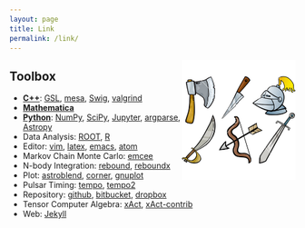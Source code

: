 ```yaml
---
layout: page
title: Link
permalink: /link/
---
```


<img style="float: right;" src="weapons-cartoon.jpg" width="200">

## Toolbox

- [**C++**](http://www.cplusplus.com/): [GSL](http://www.gnu.org/software/gsl/), [mesa](http://www.mesa3d.org/), [Swig](http://www.swig.org/), [valgrind](http://valgrind.org/)
- [**Mathematica**](http://www.wolfram.com)
- [**Python**](https://www.python.org/): [NumPy](http://www.numpy.org/), [SciPy](http://www.scipy.org/), [Jupyter](http://jupyter.org/), [argparse](https://docs.python.org/3/howto/argparse.html), [Astropy](http://www.astropy.org/)
- Data Analysis: [ROOT](https://root.cern.ch/), [R](https://www.r-project.org/)
- Editor: [vim](http://www.vim.org/), [latex](https://www.latex-project.org/), [emacs](https://www.gnu.org/software/emacs/), [atom](https://atom.io/)
- Markov Chain Monte Carlo: [emcee](http://dan.iel.fm/emcee/)
- N-body Integration: [rebound](https://github.com/hannorein/rebound), [reboundx](https://github.com/dtamayo/reboundx)
- Plot: [astroblend](http://www.astroblend.com/), [corner](https://pypi.python.org/pypi/corner/1.0.0), [gnuplot](http://www.gnuplot.info/)
- Pulsar Timing: [tempo](http://nanograv.github.io/tempo/), [tempo2](http://www.atnf.csiro.au/research/pulsar/tempo2/)
- Repository: [github](https://github.com/), [bitbucket](https://bitbucket.org/), [dropbox](https://www.dropbox.com/home)
- Tensor Computer Algebra: [xAct](http://www.xact.es/), [xAct-contrib](http://contrib.xact.es/)
- Web: [Jekyll](http://jekyllrb.com/)
